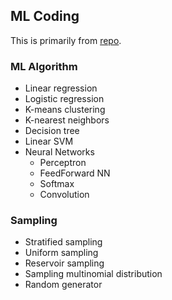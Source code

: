 ## ML Coding
This is primarily from [repo](https://github.com/alirezadir/Machine-Learning-Interviews).

### ML Algorithm
- Linear regression
- Logistic regression
- K-means clustering
- K-nearest neighbors
- Decision tree
- Linear SVM
- Neural Networks
    - Perceptron
    - FeedForward NN
    - Softmax
    - Convolution

### Sampling
- Stratified sampling
- Uniform sampling
- Reservoir sampling
- Sampling multinomial distribution
- Random generator